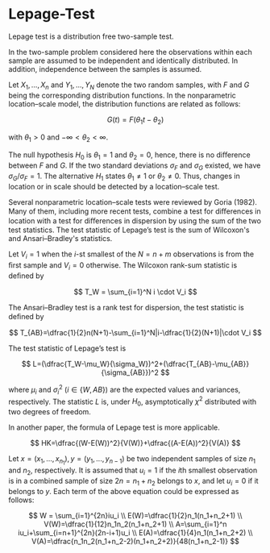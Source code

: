 # Lepage-Test


Lepage test is a distribution free two-sample test.

In the two-sample problem considered here the observations within each sample are assumed to be independent and identically distributed. In addition, independence between the samples is assumed.

Let $X_1,...,X_n$ and $Y_1,...,Y_N$ denote the two random samples, with $F$ and $G$ being the corresponding distribution functions. In the nonparametric location–scale model, the distribution functions are related as follows:

$$
G(t) = F(\theta_1 t - \theta_2)
$$

with $\theta_1 \gt 0$ and $-\infty \lt \theta_2 \lt \infty$.

The null hypothesis $H_0$ is $\theta_1=1$ and $\theta_2=0$, hence, there is no diﬀerence between $F$ and $G$. If the two standard deviations $\sigma_F$ and $\sigma_G$ existed, we have $\sigma_G/\sigma_F=1$. The alternative $H_1$ states $\theta_1 \ne 1$ or $\theta_2 \ne 0$. Thus, changes in location or in scale should be detected by a location–scale test.

Several nonparametric location–scale tests were reviewed by Goria (1982). Many of them, including more recent tests, combine a test for diﬀerences in location with a test for diﬀerences in dispersion by using the sum of the two test statistics. The test statistic of Lepage’s test is the sum of Wilcoxon's and Ansari–Bradley's statistics.

Let $V_i=1$ when the $i$-st smallest of the $N=n+m$ observations is from the ﬁrst sample and $V_i=0$ otherwise. The Wilcoxon rank-sum statistic is deﬁned by

$$
T_W = \sum_{i=1}^N i \cdot V_i
$$

The Ansari–Bradley test is a rank test for dispersion, the test statistic is deﬁned by

$$
T_{AB}=\dfrac{1}{2}n(N+1)-\sum_{i=1}^N|i-\dfrac{1}{2}(N+1)|\cdot V_i
$$

The test statistic of Lepage’s test is

$$
L=(\dfrac{T_W-\mu_W}{\sigma_W})^2+(\dfrac{T_{AB}-\mu_{AB}}{\sigma_{AB}})^2
$$

where $\mu_i$ and $\sigma_i^2$ ($i\in\{W,AB\}$) are the expected values and variances, respectively. The statistic $L$ is, under $H_0$, asymptotically $\chi^2$ distributed with two degrees of freedom.

In another paper, the formula of Lepage test is more applicable.

$$
HK=\dfrac{(W-E(W))^2}{V(W)}+\dfrac{(A-E(A))^2}{V(A)}
$$

Let $x=(x_1,...,x_{n_1}), y=(y_1,...,y_{n-1})$ be two independent samples of size $n_1$ and $n_2$, respectively. It is assumed that $u_i=1$ if the $i$th smallest observation is in a combined sample of size $2n=n_1+n_2$ belongs to $x$, and let $u_i=0$ if it belongs to $y$. Each term of the above equation could be expressed as follows:

$$
W = \sum_{i=1}^{2n}iu_i \\
E(W)=\dfrac{1}{2}n_1(n_1+n_2+1) \\
V(W)=\dfrac{1}{12}n_1n_2(n_1+n_2+1) \\
A=\sum_{i=1}^n iu_i+\sum_{i=n+1}^{2n}(2n-i+1)u_i \\
E(A)=\dfrac{1}{4}n_1(n_1+n_2+2) \\
V(A)=\dfrac{n_1n_2(n_1+n_2-2)(n_1+n_2+2)}{48(n_1+n_2-1)}
$$
